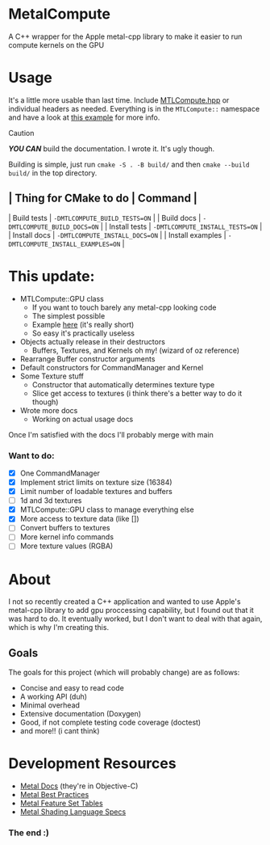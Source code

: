 # MetalCompute
A C++ wrapper for the Apple metal-cpp library to make it easier to run compute kernels on the GPU

# Usage
It's a little more usable than last time. Include [MTLCompute.hpp](src/MTLCompute.hpp) or individual
headers as needed. Everything is in the `MTLCompute::` namespace and have a look at [this example](src/hellometalcompute.cpp)
for more info. 
> [!CAUTION]
> ***YOU CAN*** build the documentation. I wrote it. It's ugly though.

Building is simple, just run `cmake -S . -B build/` and then `cmake --build build/` in the top directory.

| Thing for CMake to do | Command |
-----------------------------------
| Build tests | `-DMTLCOMPUTE_BUILD_TESTS=ON` |
| Build docs | `-DMTLCOMPUTE_BUILD_DOCS=ON` |
| Install tests | `-DMTLCOMPUTE_INSTALL_TESTS=ON` |
| Install docs | `-DMTLCOMPUTE_INSTALL_DOCS=ON` |
| Install examples | `-DMTLCOMPUTE_INSTALL_EXAMPLES=ON` |


# This update:

- MTLCompute::GPU class
  - If you want to touch barely any metal-cpp looking code
  - The simplest possible
  - Example [here](examples/metalcomputegpu.cpp) (it's really short)
  - So easy it's practically useless
- Objects actually release in their destructors
  - Buffers, Textures, and Kernels oh my! (wizard of oz reference)
- Rearrange Buffer constructor arguments
- Default constructors for CommandManager and Kernel
- Some Texture stuff
  - Constructor that automatically determines texture type
  - Slice get access to textures (i think there's a better way to do it though)
- Wrote more docs
  - Working on actual usage docs

Once I'm satisfied with the docs I'll probably merge with main

### Want to do:

- [x] One CommandManager
- [x] Implement strict limits on texture size (16384)
- [x] Limit number of loadable textures and buffers
- [ ] 1d and 3d textures
- [x] MTLCompute::GPU class to manage everything else
- [x] More access to texture data (like [])
- [ ] Convert buffers to textures
- [ ] More kernel info commands
- [ ] More texture values (RGBA)

# About
I not so recently created a C++ application and wanted to use Apple's metal-cpp library to add gpu
proccessing capability, but I found out that it was hard to do. It eventually worked, but I don't want
to deal with that again, which is why I'm creating this.


## Goals
The goals for this project (which will probably change) are as follows:

- Concise and easy to read code
- A working API (duh)
- Minimal overhead
- Extensive documentation (Doxygen)
- Good, if not complete testing code coverage (doctest)
- and more!! (i cant think)


# Development Resources

- [Metal Docs](https://developer.apple.com/documentation/metal/) (they're in Objective-C)
- [Metal Best Practices](https://developer.apple.com/library/archive/documentation/3DDrawing/Conceptual/MTLBestPracticesGuide/index.html)
- [Metal Feature Set Tables](https://developer.apple.com/metal/Metal-Feature-Set-Tables.pdf)
- [Metal Shading Language Specs](https://developer.apple.com/metal/Metal-Shading-Language-Specification.pdf)

### The end :)
